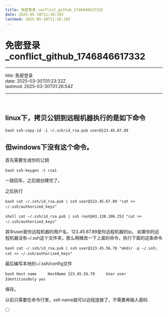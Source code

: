 ```yaml
---
title: 免密登录_conflict_github_1746846617332
date: 2025-05-10T11:10:19Z
lastmod: 2025-05-10T11:10:19Z
---
```


# 免密登录_conflict_github_1746846617332

---

title: 免密登录  
date: 2025-03-30T01:23:32Z  
lastmod: 2025-03-30T01:26:54Z

---

‍

## linux下，拷贝公钥到远程机器执行的是如下命令

‍`bash ssh-copy-id -i ~/.ssh/id_rsa.pub user@123.45.67.89 ‍`​

## 但windows下没有这个命令。

首先需要生成你的公钥

‍`bash ssh-keygen -t rsa1 ‍`​

一路回车，之后就创建完了。

之后执行

‍`bash cat ~/.ssh/id_rsa.pub | ssh user@123.45.67.89 "cat >> ~/.ssh/authorized_keys" ‍`​

‍`shell cat ~/.ssh/id_rsa.pub | ssh root@43.138.106.253 "cat >> ~/.ssh/authorized_keys" ‍`​

其中user是你远程机器的用户名，123.45.67.89是你远程机器的ip。
如果你的远程机器没有~/.ssh这个文件夹，那么稍微改一下上面的命令，执行下面的这条命令

‍`bash cat ~/.ssh/id_rsa.pub | ssh user@123.45.56.78 "mkdir -p ~/.ssh; cat >> ~/.ssh/authorized_keys" ‍`​

最后编写本地的~/.ssh/config文件

‍`bash Host name     HostName 123.45.56.78     User user     IdentitiesOnly yes ‍`​

保存。

以后只需要在命令行里，ssh name就可以远程连接了，不需要再输入密码

* [ ] ‍

```ts

```

‍
